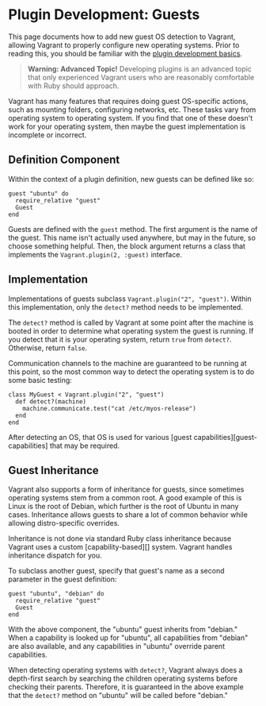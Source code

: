 
# Plugin Development: Guests

This page documents how to add new guest OS detection to Vagrant, allowing Vagrant to properly configure new operating systems. Prior to reading this, you should be familiar with the [plugin development basics][development-basics].

> **Warning: Advanced Topic!** Developing plugins is an advanced topic that only experienced Vagrant users who are reasonably comfortable with Ruby should approach.

Vagrant has many features that requires doing guest OS-specific actions, such as mounting folders, configuring networks, etc. These tasks vary from operating system to operating system. If you find that one of these doesn't work for your operating system, then maybe the guest implementation is incomplete or incorrect.

## Definition Component

Within the context of a plugin definition, new guests can be defined like so:
```
guest "ubuntu" do
  require_relative "guest"
  Guest
end
```
Guests are defined with the `guest` method. The first argument is the name of the guest. This name isn't actually used anywhere, but may in the future, so choose something helpful. Then, the block argument returns a class that implements the `Vagrant.plugin(2, :guest)` interface.

## Implementation

Implementations of guests subclass `Vagrant.plugin("2", "guest")`. Within this implementation, only the `detect?` method needs to be implemented.

The `detect?` method is called by Vagrant at some point after the machine is booted in order to determine what operating system the guest is running. If you detect that it is your operating system, return `true` from `detect?`. Otherwise, return `false`.

Communication channels to the machine are guaranteed to be running at this point, so the most common way to detect the operating system is to do some basic testing:
```
class MyGuest < Vagrant.plugin("2", "guest")
  def detect?(machine)
    machine.communicate.test("cat /etc/myos-release")
  end
end
```
After detecting an OS, that OS is used for various [guest capabilities][guest-capabilities] that may be required.

## Guest Inheritance

Vagrant also supports a form of inheritance for guests, since sometimes operating systems stem from a common root. A good example of this is Linux is the root of Debian, which further is the root of Ubuntu in many cases. Inheritance allows guests to share a lot of common behavior while allowing distro-specific overrides.

Inheritance is not done via standard Ruby class inheritance because Vagrant uses a custom [capability-based][] system. Vagrant handles inheritance dispatch for you.

To subclass another guest, specify that guest's name as a second parameter in the guest definition:
```
guest "ubuntu", "debian" do
  require_relative "guest"
  Guest
end
```
With the above component, the "ubuntu" guest inherits from "debian." When a capability is looked up for "ubuntu", all capabilities from "debian" are also available, and any capabilities in "ubuntu" override parent capabilities.

When detecting operating systems with `detect?`, Vagrant always does a depth-first search by searching the children operating systems before checking their parents. Therefore, it is guaranteed in the above example that the `detect?` method on "ubuntu" will be called before "debian."

[development-basics]: https://docs.vagrantup.com/v2/plugins/development-basics.html
[guest-capability]: https://docs.vagrantup.com/v2/plugins/guest-capabilities.html